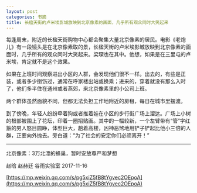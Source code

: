 ```yaml
---
layout: post
categories: 书摘
title: 长楹天街的卢米埃影城放映到北京像素的画面，几乎所有观众同时大笑起来
---
```


每逢周末，附近的长楹天街购物中心都会聚集大量北京像素的居民。电影《老炮儿》有一段镜头是在北京像素取的景，长楹天街的卢米埃影城放映到北京像素的画面时，几乎所有的观众同时大笑起来。梁琛也在其中。他想，如果是在三里屯的卢米埃，肯定就不是这个效果。

如果在上班时间观察进出小区的人群，会发现他们很不一样。出去的，有些是正装，或者多少捯饬过，通常在呼家楼出站或换乘；进来的，穿着就没有那么入时了，他们多半住在通州或者燕郊，来北京像素里的小公司上班。

两个群体虽然面貌不同，但都无法负担工作地附近的房租，每日在城市里摆渡。

到了傍晚，年轻人纷纷牵着狗或者推着娃在小区的步行街广场上溜达。广场上小树的根部被围上了花坛，印着一圈招贴画。其中的一幅较新，一个左臂带有“管”字红箍的男人怒目圆睁，体型巨大，趟着高楼，凶神恶煞地用铲子铲起比他小三倍的人群，正要向外抛去。旁白道：“为了社会的安定你们必须离开！”

---

北京像素：3万北漂的蜂巢，暂时安放尊严和梦想

赵晗 赵赫廷  谷雨实验室  2017-11-16

[https://mp.weixin.qq.com/s/pg5xiZ5fB8tYgvec2OEpoA](https://mp.weixin.qq.com/s/pg5xiZ5fB8tYgvec2OEpoA)